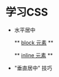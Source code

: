 # 学习CSS
- 水平居中

  **  [block 元素](horizontal-layout/center-block.html) **

  **  [inline 元素](horizontal-layout/center-inline.html) **

- "垂直居中" 技巧


